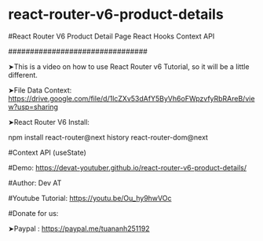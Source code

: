 # react-router-v6-product-details
#React Router V6 Product Detail Page React Hooks Context API

################################

➤This is a video on how to use React Router v6 Tutorial, so it will be a little different.

➤File Data Context: https://drive.google.com/file/d/1lcZXv53dAfY5ByVh6oFWpzvfyRbRAreB/view?usp=sharing

➤React Router V6 Install:

npm install react-router@next history react-router-dom@next

#Context API (useState)

#Demo: https://devat-youtuber.github.io/react-router-v6-product-details/

#Author: Dev AT

#Youtube Tutorial: https://youtu.be/Ou_hy9hwVOc

#Donate for us:

➤Paypal : https://paypal.me/tuananh251192
